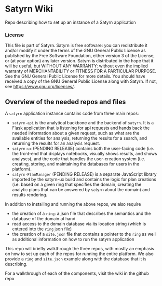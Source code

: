 # Satyrn Wiki
Repo describing how to set up an instance of a Satyrn application

### License

This file is part of Satyrn.
Satyrn is free software: you can redistribute it and/or modify it under 
the terms of the GNU General Public License as published by the Free Software Foundation, 
either version 3 of the License, or (at your option) any later version.
Satyrn is distributed in the hope that it will be useful, but WITHOUT ANY WARRANTY; 
without even the implied warranty of MERCHANTABILITY or FITNESS FOR A PARTICULAR PURPOSE. 
See the GNU General Public License for more details.
You should have received a copy of the GNU General Public License along with Satyrn. 
If not, see <https://www.gnu.org/licenses/>.

## Overview of the needed repos and files

A `satyrn` application instance contains code from three main repos:
- `satyrn-api` is the analytical backbone and the backend of `satyrn`. It is a Flask application that is listening for api requests and hands back the needed information about a given request, such as what are the available entities for analysis, returning the results for a search, and returning the results for an analysis request.
- `satyrn-ux` (PENDING RELEASE) contains both the user-facing code (i.e. the front-end that displays notebooks, visually shows results, and shows analyses), and the code that handles the user-creation system (i.e. creating, storing, and maintaining the databases for users in the platform).
- `satyrn-PlanManager` (PENDING RELEASE) is a separate JavaScript library imported by the satyrn-ux build and contains the logic for plan creations (i.e. based on a given ring that specifies the domain, creating the analytic plans that can be answered by satyrn about the domain) and results rendering.

In addition to installing and running the above repos, we also require 
- the creation of a `ring`: a json file that describes the semantics and the database of the domain at hand
- read access to the domain database via its location string (which is entered into the `ring` json file)
- the creation of a `site.json` file that contains a pointer to the `ring` as well as additional information on how to run the satyrn application

This repo will briefly walkthrough the three repos, with mostly an emphasis on how to set up each of the repos for running the entire platform. We also provide a `ring` and `site.json` example along with the database that it is describing.

For a walkthrough of each of the components, visit the wiki in the github repo
